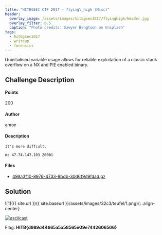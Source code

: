 ```yaml
---
title: "HITBGSEC CTF 2017 - flying\_high (Misc)"
header:
  overlay_image: /assets/images/hitbgsec2017/flyinghigh/header.jpg
  overlay_filter: 0.5
  caption: "Photo credits: Sawyer Bengtson on Unsplash"
tags:
  - hitbgsec2017
  - writeup
  - forensics
---
```


Uninitialised variable usage allows for reliable exploitation of a classic stack
overflow on a NX and PIE enabled binary.

## Challenge Description


#### Points

200

#### Author

amon

#### Description

```
It's more diffcult.

nc 47.74.147.103 20001
```

#### Files

- [498a3f10-8976-4733-8bdb-30d6f9d9fdad.gz](https://hitb.xctf.org.cn/media/task/498a3f10-8976-4733-8bdb-30d6f9d9fdad.gz)

## Solution

![1]({{ site.url }}{{ site.baseurl }}/assets/images/32c3/teufel/1.png){: .align-center}

[![asciicast](https://asciinema.org/a/hkB2nBw48CADpbHaeuvkZF9zO.png)](https://asciinema.org/a/hkB2nBw48CADpbHaeuvkZF9zO)

Flag: **HITB{d989d44665a5a58565e09e7442606506}**
